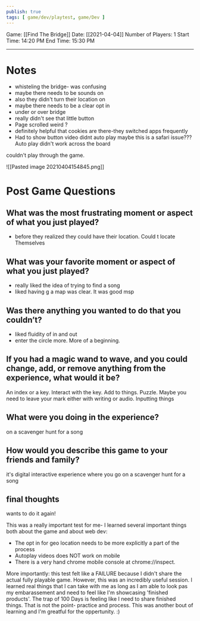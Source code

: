 ```yaml
---
publish: true
tags: [ game/dev/playtest, game/Dev ]
---
```


Game: [[Find The Bridge]]
Date: [[2021-04-04]]
Number of Players: 1
Start Time: 14:20 PM
End Time: 15:30 PM

---

# Notes
- whisteling the bridge- was confusing
- maybe there needs to be sounds on
- also they didn't turn their location on
- maybe there needs to be a clear opt in
- under or over bridge 
- really didn't see that little button
- Page scrolled weird ?
- definitely helpful that cookies are there-they switched apps frequently
- Had to show button
video didnt auto play
	maybe this is a safari issue???
Auto play didn't work across the board

couldn't play through the game.

![[Pasted image 20210404154845.png]]


# Post Game Questions
## What was the most frustrating moment or aspect of what you just played?
- before they realized they could have their location. Could t locate Themselves
## What was your favorite moment or aspect of what you just played?
- really liked the idea of trying to find a song
- liked having g a map was clear. It was good msp 

## Was there anything you wanted to do that you couldn’t?
- liked fluidity of in and out
- enter the circle more. More of a beginning. 

## If you had a magic wand to wave, and you could change, add, or remove anything from the experience, what would it be?
An index or a key. 
Interact with the key. 
Add to things. 
Puzzle. Maybe you need to leave your mark either with  writing or audio. Inputting things 
## What were you doing in the experience?
on a scavenger hunt for a song

## How would you describe this game to your friends and family?
it's digital interactive experience where you go on a scavenger hunt for a song

## final thoughts
wants to do it again!

This was a really important test for me- I learned several important things both about the game and about web dev:
- The opt in for geo location needs to be more explicitly a part of the process
- Autoplay videos does NOT work on mobile
- There is a very hand chrome mobile console at chrome://inspect.

More importantly: this test felt like a FAILURE because I didn't share the actual fully playable game. However, this was an incredibly useful session. I learned real things that I can take with me as long as I am able to look pas my embarassement and need to feel like I'm showcasing 'finished products'. The trap of 100 Days is feeling like I need to share finished things. That is not the point- practice and process. This was another bout of learning and I'm greatful for the oppertunity. :)